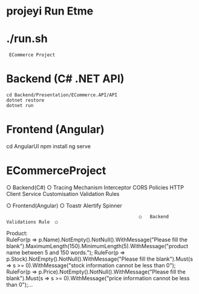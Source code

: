    # projeyi Run Etme
   # ./run.sh
   
   
     ECommerce Project
  # Backend (C# .NET API)
    cd Backend/Presentation/ECommerce.API/API
    dotnet restore
    dotnet run
     
 # Frontend (Angular)
   cd AngularUI
   npm install
   ng serve

# ECommerceProject

○     Backend(C#)    ○
  Tracing Mechanism
  Interceptor
  CORS Policies
  HTTP Client Service Customisation
  Validation Rules

 ○ Frontend(Angular) ○
     Toastr
     Alertify
     Spinner
   


                                                     ○   Backend Validations Rule  ○ 
   Product:                             
   RuleFor(p => p.Name).NotEmpty().NotNull().WithMessage("Please fill the blank").MaximumLength(150).MinimumLength(5).WithMessage("product name between 5 and 150 words.");
   RuleFor(p => p.Stock).NotEmpty().NotNull().WithMessage("Please fill the blank").Must(s => s >= 0).WithMessage("stock information cannot be less than 0");
   RuleFor(p => p.Price).NotEmpty().NotNull().WithMessage("Please fill the blank").Must(s => s >= 0).WithMessage("price information cannot be less than 0");...

   